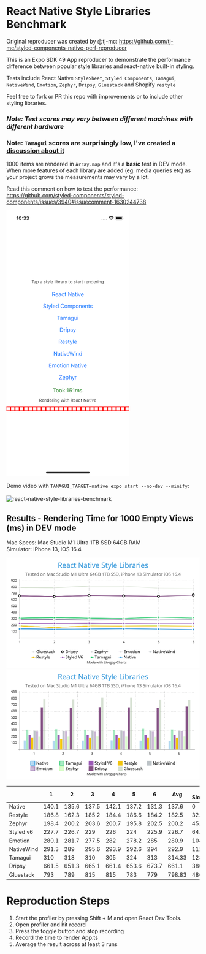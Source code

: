 # React Native Style Libraries Benchmark

Original reproducer was created by @tj-mc: https://github.com/tj-mc/styled-components-native-perf-reproducer

This is an Expo SDK 49 App reproducer to demonstrate the performance difference between popular style libraries and react-native built-in styling.

Tests include React Native `StyleSheet`, `Styled Components`, `Tamagui`, `NativeWind`, `Emotion`, `Zephyr`, `Dripsy`, `Gluestack` and Shopify `restyle`

Feel free to fork or PR this repo with improvements or to include other styling libraries.

### ***Note: Test scores may vary between different machines with different hardware***

### Note: `Tamagui` scores are surprisingly low, I've created a [discussion about it](https://github.com/tamagui/tamagui/discussions/1471)

1000 items are rendered in `Array.map` and it's a **basic** test in DEV mode. When more features of each library are added (eg. media queries etc) as your project grows the measurements may vary by a lot.

Read this comment on how to test the performance: https://github.com/styled-components/styled-components/issues/3940#issuecomment-1630244738

![demo.png](assets/demo.png)

Demo video with `TAMAGUI_TARGET=native expo start --no-dev --minify`:\
\
![react-native-style-libraries-benchmark](https://github.com/efstathiosntonas/react-native-style-libraries-benchmark/assets/717975/91b3831e-2d84-405b-923f-39cb1c6baf52)

## Results - Rendering Time for 1000 Empty Views (ms) in DEV mode

Mac Specs: 
Mac Studio M1 Ultra 1TB SSD 64GB RAM\
Simulator: iPhone 13, iOS 16.4

![graph_1.png](assets/graph_1.png)\
![graph_2.png](assets/graph_2.png)

|            | 1     | 2     | 3     | 4     | 5     | 6     | Avg    | % Slowdown |
|------------|-------|-------|-------|-------|-------|-------|--------|------------|
| Native     | 140.1 | 135.6 | 137.5 | 142.1 | 137.2 | 131.3 | 137.6  | 0          |
| Restyle    | 186.8 | 162.3 | 185.2 | 184.4 | 186.6 | 184.2 | 182.5  | 32.63%     |
| Zephyr     | 198.4 | 200.2 | 203.6 | 200.7 | 195.8 | 202.5 | 200.2  | 45.47%     |
| Styled v6  | 227.7 | 226.7 | 229   | 226   | 224   | 225.9 | 226.7  | 64.86%     |
| Emotion    | 280.1 | 281.7 | 277.5 | 282   | 278.2 | 285   | 280.9  | 104.8%     |
| NativeWind | 291.3 | 289   | 295.6 | 293.9 | 292.6 | 294   | 292.9  | 112.3%     |
| Tamagui    | 310   | 318   | 310   | 305   | 324   | 313   | 314.33 | 128.57%    |
| Dripsy     | 661.5 | 651.3 | 665.1 | 661.4 | 653.6 | 673.7 | 661.1  | 380.53%    |
| Gluestack  | 793   | 789   | 815   | 815   | 783   | 779   | 798.83 | 480.24%    |


# Reproduction Steps
1. Start the profiler by pressing Shift + M and open React Dev Tools.
2. Open profiler and hit record
3. Press the toggle button and stop recording
4. Record the time to render App.ts
5. Average the result across at least 3 runs

